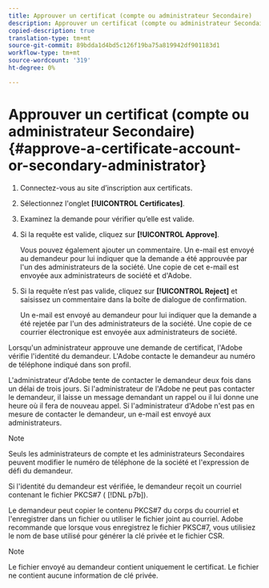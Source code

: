 ```yaml
---
title: Approuver un certificat (compte ou administrateur Secondaire)
description: Approuver un certificat (compte ou administrateur Secondaire)
copied-description: true
translation-type: tm+mt
source-git-commit: 89bdda1d4bd5c126f19ba75a819942df901183d1
workflow-type: tm+mt
source-wordcount: '319'
ht-degree: 0%

---
```



# Approuver un certificat (compte ou administrateur Secondaire){#approve-a-certificate-account-or-secondary-administrator}

1. Connectez-vous au site d’inscription aux certificats.
1. Sélectionnez l&#39;onglet **[!UICONTROL Certificates]**.
1. Examinez la demande pour vérifier qu’elle est valide.
1. Si la requête est valide, cliquez sur **[!UICONTROL Approve]**.

   Vous pouvez également ajouter un commentaire. Un e-mail est envoyé au demandeur pour lui indiquer que la demande a été approuvée par l&#39;un des administrateurs de la société. Une copie de cet e-mail est envoyée aux administrateurs de société et d&#39;Adobe.

1. Si la requête n’est pas valide, cliquez sur **[!UICONTROL Reject]** et saisissez un commentaire dans la boîte de dialogue de confirmation.

   Un e-mail est envoyé au demandeur pour lui indiquer que la demande a été rejetée par l&#39;un des administrateurs de la société. Une copie de ce courrier électronique est envoyée aux administrateurs de société.

Lorsqu&#39;un administrateur approuve une demande de certificat, l&#39;Adobe vérifie l&#39;identité du demandeur. L&#39;Adobe contacte le demandeur au numéro de téléphone indiqué dans son profil.

L&#39;administrateur d&#39;Adobe tente de contacter le demandeur deux fois dans un délai de trois jours. Si l&#39;administrateur de l&#39;Adobe ne peut pas contacter le demandeur, il laisse un message demandant un rappel ou il lui donne une heure où il fera de nouveau appel. Si l&#39;administrateur d&#39;Adobe n&#39;est pas en mesure de contacter le demandeur, un e-mail est envoyé aux administrateurs.

>[!NOTE]
>
>Seuls les administrateurs de compte et les administrateurs Secondaires peuvent modifier le numéro de téléphone de la société et l&#39;expression de défi du demandeur.

Si l&#39;identité du demandeur est vérifiée, le demandeur reçoit un courriel contenant le fichier PKCS#7 ( [!DNL p7b]).

Le demandeur peut copier le contenu PKCS#7 du corps du courriel et l&#39;enregistrer dans un fichier ou utiliser le fichier joint au courriel. Adobe recommande que lorsque vous enregistrez le fichier PKSC#7, vous utilisiez le nom de base utilisé pour générer la clé privée et le fichier CSR.

>[!NOTE]
>
>Le fichier envoyé au demandeur contient uniquement le certificat. Le fichier ne contient aucune information de clé privée.

